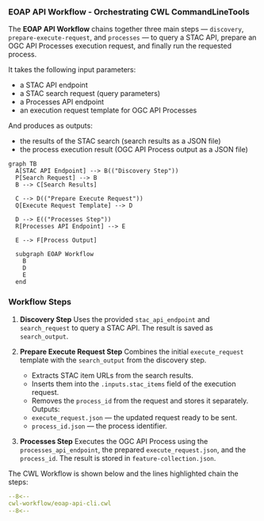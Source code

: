 ### EOAP API Workflow - Orchestrating CWL CommandLineTools
The **EOAP API Workflow** chains together three main steps — `discovery`, `prepare-execute-request`, and `processes` — to query a STAC API, prepare an OGC API Processes execution request, and finally run the requested process.

It takes the following input parameters:

* a STAC API endpoint
* a STAC search request (query parameters)
* a Processes API endpoint
* an execution request template for OGC API Processes

And produces as outputs:

* the results of the STAC search (search results as a JSON file)
* the process execution result (OGC API Process output as a JSON file)

```mermaid
graph TB
  A[STAC API Endpoint] --> B(("Discovery Step"))
  P[Search Request] --> B
  B --> C[Search Results]

  C --> D(("Prepare Execute Request"))
  Q[Execute Request Template] --> D

  D --> E(("Processes Step"))
  R[Processes API Endpoint] --> E

  E --> F[Process Output]

  subgraph EOAP Workflow
    B
    D
    E
  end
```

### Workflow Steps

1. **Discovery Step**
   Uses the provided `stac_api_endpoint` and `search_request` to query a STAC API. The result is saved as `search_output`.

2. **Prepare Execute Request Step**
   Combines the initial `execute_request` template with the `search_output` from the discovery step.

   * Extracts STAC item URLs from the search results.
   * Inserts them into the `.inputs.stac_items` field of the execution request.
   * Removes the `process_id` from the request and stores it separately.
     Outputs:

   - `execute_request.json` — the updated request ready to be sent.
   - `process_id.json` — the process identifier.

3. **Processes Step**
   Executes the OGC API Process using the `processes_api_endpoint`, the prepared `execute_request.json`, and the `process_id`. The result is stored in `feature-collection.json`.



The CWL Workflow is shown below and the lines highlighted chain the steps:

```yaml linenums="1" hl_lines="8-71" title="app-water-body-cloud-native.cwl"
--8<--
cwl-workflow/eoap-api-cli.cwl
--8<--
```